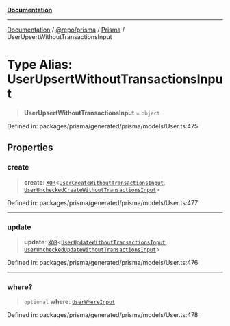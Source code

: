 [**Documentation**](../../../../../README.md)

***

[Documentation](../../../../../README.md) / [@repo/prisma](../../../README.md) / [Prisma](../README.md) / UserUpsertWithoutTransactionsInput

# Type Alias: UserUpsertWithoutTransactionsInput

> **UserUpsertWithoutTransactionsInput** = `object`

Defined in: packages/prisma/generated/prisma/models/User.ts:475

## Properties

### create

> **create**: [`XOR`](XOR.md)\<[`UserCreateWithoutTransactionsInput`](UserCreateWithoutTransactionsInput.md), [`UserUncheckedCreateWithoutTransactionsInput`](UserUncheckedCreateWithoutTransactionsInput.md)\>

Defined in: packages/prisma/generated/prisma/models/User.ts:477

***

### update

> **update**: [`XOR`](XOR.md)\<[`UserUpdateWithoutTransactionsInput`](UserUpdateWithoutTransactionsInput.md), [`UserUncheckedUpdateWithoutTransactionsInput`](UserUncheckedUpdateWithoutTransactionsInput.md)\>

Defined in: packages/prisma/generated/prisma/models/User.ts:476

***

### where?

> `optional` **where**: [`UserWhereInput`](UserWhereInput.md)

Defined in: packages/prisma/generated/prisma/models/User.ts:478
